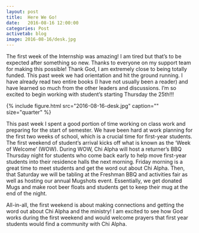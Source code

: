 ```yaml
---
layout: post
title:  Here We Go!
date:   2016-08-16 12:00:00
categories: Post
activetab: blog
image: 2016-08-16/desk.jpg
---
```


The first week of the Internship was amazing! I am tired but that’s to be expected after something so new. Thanks to everyone on my support team for making this possible! Thank God, I am extremely close to being totally funded. This past week we had orientation and hit the ground running. I have already read two entire books (I have not usually been a reader) and have learned so much from the other leaders and discussions. I’m so excited to begin working with student’s starting Thursday the 25th!!!

{% include figure.html src="2016-08-16-desk.jpg" caption="" size="quarter" %}

This past week I spent a good portion of time working on class work and preparing for the start of semester. We have been hard at work planning for the first two weeks of school, which is a crucial time for first-year students. The first weekend of student’s arrival kicks off what is known as the ‘Week of Welcome’ (WOW). During WOW, Chi Alpha will host a returner’s BBQ Thursday night for students who come back early to help move first-year students into their residence halls the next morning. Friday morning is a great time to meet students and get the word out about Chi Alpha. Then, that Saturday we will be tabling at the Freshman BBQ and activities fair as well as hosting our annual Mugshots event. Essentially, we get donated Mugs and make root beer floats and students get to keep their mug at the end of the night.

All-in-all, the first weekend is about making connections and getting the word out about Chi Alpha and the ministry! I am excited to see how God works during the first weekend and would welcome prayers that first year students would find a community with Chi Alpha. 
